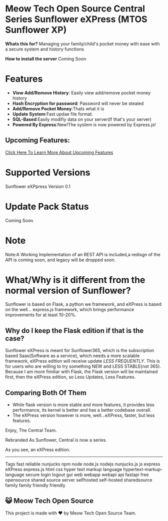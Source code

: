 # Meow Tech Open Source Central Series Sunflower eXPress (MTOS Sunflower XP)

**Whats this for?** Managing your family/child's pocket money with ease with a secure system and history functions

**How to install the server** Coming Soon

# Features
* **View Add/Remove History**: Easily view add/remove pocket money history
* **Hash Encryption for password**: Password will never be stealed
* **Add/Remove Pocket Money**:Thats what it is
* **Update System**:Fast updae file format.
* **SQL-Based**:Easily modifiy data on your server(If that's your server)
* **Powered By Express**:New!The system is now powered by Express.js!

## Upcoming Features:
[Click Here To Learn More About Upcoming Features](upcoming.md)

# Supported Versions
Sunflower eXPpress Version 0.1

# Update Pack Status
Coming Soon

# Note
Note:A Working Implementation of an REST API is included,a redisgn of the API is coming soon, and legacy will be dropped soon.

# What/Why is it different from the normal version of Sunflower?
Sunflower is based on Flask, a python we framework, and eXPress is based on the well... express.js framework, which brings performance improvements for at least 10-20%.

## Why do I keep the Flask edition if that is the case?
Sunflower eXPress is meant for Sunflower365, which is the subscription based Saas(Software as a service), which needs a more scalable framework, eXPress edition will receive update *LESS FREQUENTLY*. This is for users who are willing to try something NEW and LESS STABLE(not 365). Because I am more fimiliar with Flask, the Flask version will be maintained first, then the eXPress edition, so Less Updates, Less Features.

## Comparing Both Of Them
- While flask version is more stable and more features, it provides less performance, its kernel is better and has a better codebase overall.
- The eXPress version however is more, well...eXPress, faster, but less features.


Enjoy,
The Central Team.

Rebranded As Sunflower, Central is now a series.

As you see, an eXPress edition.

-----------------------------------------------------
Tags
fast reliable nunjucks npm node node.js nodejs nunjucks.js js express eXPress express.js html css hyper text markup language hypertext-markup-language secure login logout gui web webapp webapi api fastapi free opensource shared source server selfhosted self-hosted sharedsource family family friendly friendly





## 😺 Meow Tech Open Source
This project is made with ❤ by Meow Tech Open Source Team.
